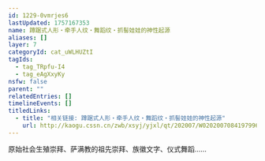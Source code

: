 ```yaml
---
id: 1229-0vmrjes6
lastUpdated: 1757167353
name: 蹲踞式人形・牵手人纹・舞蹈纹・抓髻娃娃的神性起源
aliases: []
layer: 7
categoryId: cat_uWLHUZtI
tagIds:
  - tag_TRpfu-I4
  - tag_eAgXxyKy
nsfw: false
parent: ""
relatedEntries: []
timelineEvents: []
titledLinks:
  - title: "相关链接: 蹲踞式人形・牵手人纹・舞蹈纹・抓髻娃娃的神性起源"
    url: http://kaogu.cssn.cn/zwb/xsyj/yjxl/qt/202007/W020200708419799600824.pdf
---
```


原始社会生殖崇拜、萨满教的祖先崇拜、族徽文字、仪式舞蹈……